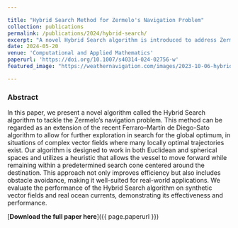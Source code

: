 ```yaml
---

title: "Hybrid Search Method for Zermelo's Navigation Problem"
collection: publications
permalink: /publications/2024/hybrid-search/
excerpt: "A novel Hybrid Search algorithm is introduced to address Zermelo's Navigation Problem, demonstrating improved efficiency and real-world applicability."
date: 2024-05-20
venue: 'Computational and Applied Mathematics'
paperurl: 'https://doi.org/10.1007/s40314-024-02756-w'
featured_image: "https://weathernavigation.com/images/2023-10-06-hybrid-search.jpg"

---
```


### Abstract

In this paper, we present a novel algorithm called the Hybrid Search algorithm to tackle the Zermelo’s navigation problem. This method can be regarded as an extension of the recent Ferraro–Martín de Diego-Sato algorithm to allow for further exploration in search for the global optimum, in situations of complex vector fields where many locally optimal trajectories exist. Our algorithm is designed to work in both Euclidean and spherical spaces and utilizes a heuristic that allows the vessel to move forward while remaining within a predetermined search cone centered around the destination. This approach not only improves efficiency but also includes obstacle avoidance, making it well-suited for real-world applications. We evaluate the performance of the Hybrid Search algorithm on synthetic vector fields and real ocean currents, demonstrating its effectiveness and performance.

[**Download the full paper here**]({{ page.paperurl }})
